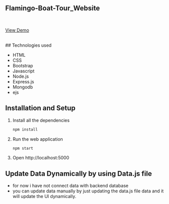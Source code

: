 ## Flamingo-Boat-Tour_Website

<br>

[View Demo](https://flamingo-boat-tour.onrender.com/)

<br>
## Technologies used

- HTML
- CSS
- Bootstrap
- Javascript
- Node.js
- Express.js
- Mongodb
- ejs


## Installation and Setup

1. Install all the dependencies
   ```sh
   npm install
   ```
2. Run the web application
   ```sh
   npm start
   ```
3. Open http://localhost:5000



## Update Data Dynamically by using Data.js file

- for now i have not connect data with backend database 
- you can update data manually by just updating the data.js file data and it will update the UI dynamically.
